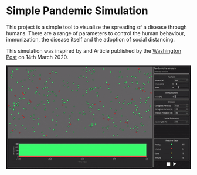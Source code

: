 # Simple Pandemic Simulation

This project is a simple tool to visualize the spreading of a disease through humans. 
There are a range of parameters to control the human behaviour, immunization, the disease itself and the adoption of social distancing.

This simulation was inspired by and Article published by the [Washington Post](https://www.washingtonpost.com/graphics/2020/world/corona-simulator/) on 14th March 2020.

![SPS](/Resources/sps_showcase.gif)